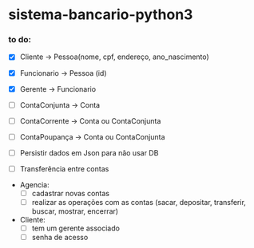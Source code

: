 # sistema-bancario-python3

### to do:
- [x] Cliente -> Pessoa(nome, cpf, endereço, ano_nascimento)
- [x] Funcionario -> Pessoa (id)
- [x] Gerente -> Funcionario

- [ ] ContaConjunta -> Conta
- [ ] ContaCorrente -> Conta ou ContaConjunta
- [ ] ContaPoupança -> Conta ou ContaConjunta

- [ ] Persistir dados em Json para não usar DB
- [ ] Transferência entre contas

- Agencia:
    - [ ] cadastrar novas contas
    - [ ] realizar as operações com as contas (sacar, depositar, transferir, buscar, mostrar, encerrar)

- Cliente:
    - [ ] tem um gerente associado
    - [ ] senha de acesso